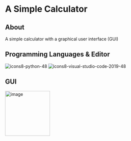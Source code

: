 # A Simple Calculator

## About
A simple calculator with a graphical user interface (GUI)

## Programming Languages & Editor
![icons8-python-48](https://user-images.githubusercontent.com/65143821/143678250-25d1ab7f-d498-4e82-b941-0dfdd7437465.png) ![icons8-visual-studio-code-2019-48](https://user-images.githubusercontent.com/65143821/143433890-c8051d31-9d1c-496e-bb43-c1fc2b47d66f.png)

## GUI
<img width="146" alt="image" src="https://user-images.githubusercontent.com/65143821/144158875-3232511b-50b9-4b18-ad8b-594a4e759145.png">
